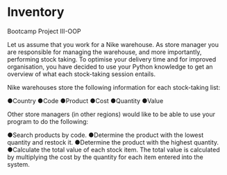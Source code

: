 # Inventory

Bootcamp Project III-OOP

Let us assume that you work for a Nike warehouse. As store manager you are responsible for managing the warehouse, and more importantly, 
performing stock taking. To optimise your delivery time and for improved organisation, you have decided to use your Python knowledge to get 
an overview of what each stock-taking session entails.

Nike warehouses store the following information for each stock-taking list: 

●Country 
●Code 
●Product 
●Cost 
●Quantity 
●Value  

Other store managers (in other regions) would like to be able to use your program to do the following: 

●Search products by code. 
●Determine the product with the lowest quantity and restock it. 
●Determine the product with the highest quantity. 
●Calculate the total value of each stock item. The total value is calculated by multiplying the cost by the quantity for each item entered 
into the system.
